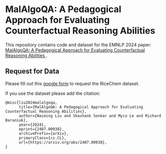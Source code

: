# MalAlgoQA: A Pedagogical Approach for Evaluating Counterfactual Reasoning Abilities

This repository contains code and dataset for the EMNLP 2024 paper: [MalAlgoQA: A Pedagogical Approach for Evaluating Counterfactual Reasoning Abilities
](https://www.arxiv.org/abs/2407.00938).

## Request for Data
Please fill out this [google form](https://forms.gle/Nk1EFYWqr6RKsfoZ6) to request the RiceChem dataset.

If you use the dataset please add the citation:

```
@misc{liu2024malalgoqa,
      title={MalAlgoQA: A Pedagogical Approach for Evaluating Counterfactual Reasoning Abilities}, 
      author={Naiming Liu and Shashank Sonkar and Myco Le and Richard Baraniuk},
      year={2024},
      eprint={2407.00938},
      archivePrefix={arXiv},
      primaryClass={cs.CL},
      url={https://arxiv.org/abs/2407.00938}, 
}
```

